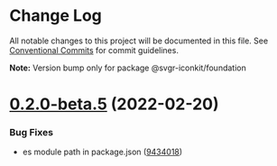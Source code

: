 # Change Log

All notable changes to this project will be documented in this file.
See [Conventional Commits](https://conventionalcommits.org) for commit guidelines.



**Note:** Version bump only for package @svgr-iconkit/foundation





# [0.2.0-beta.5](https://github.com/svgr-iconkit/svgr-iconkit/compare/v0.2.0-beta.4...v0.2.0-beta.5) (2022-02-20)


### Bug Fixes

* es module path in package.json ([9434018](https://github.com/svgr-iconkit/svgr-iconkit/commit/9434018088857b62074aa326aa3ec3d11c6a17dc))
